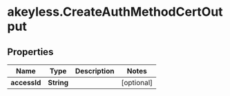# akeyless.CreateAuthMethodCertOutput

## Properties

Name | Type | Description | Notes
------------ | ------------- | ------------- | -------------
**accessId** | **String** |  | [optional] 


